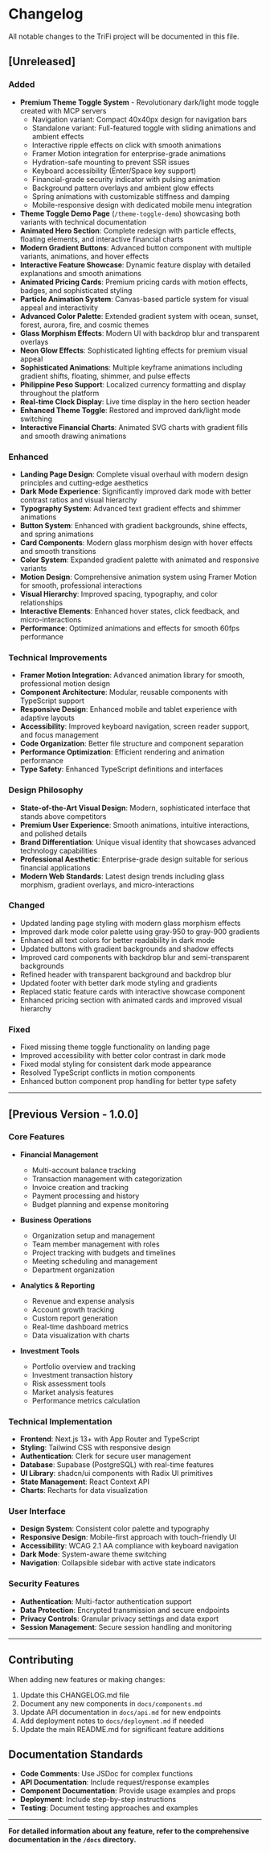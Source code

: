 # Changelog

All notable changes to the TriFi project will be documented in this file.

## [Unreleased]

### Added
- **Premium Theme Toggle System** - Revolutionary dark/light mode toggle created with MCP servers
  - Navigation variant: Compact 40x40px design for navigation bars
  - Standalone variant: Full-featured toggle with sliding animations and ambient effects
  - Interactive ripple effects on click with smooth animations
  - Framer Motion integration for enterprise-grade animations
  - Hydration-safe mounting to prevent SSR issues
  - Keyboard accessibility (Enter/Space key support)
  - Financial-grade security indicator with pulsing animation
  - Background pattern overlays and ambient glow effects
  - Spring animations with customizable stiffness and damping
  - Mobile-responsive design with dedicated mobile menu integration
- **Theme Toggle Demo Page** (`/theme-toggle-demo`) showcasing both variants with technical documentation
- **Animated Hero Section**: Complete redesign with particle effects, floating elements, and interactive financial charts
- **Modern Gradient Buttons**: Advanced button component with multiple variants, animations, and hover effects
- **Interactive Feature Showcase**: Dynamic feature display with detailed explanations and smooth animations
- **Animated Pricing Cards**: Premium pricing cards with motion effects, badges, and sophisticated styling
- **Particle Animation System**: Canvas-based particle system for visual appeal and interactivity
- **Advanced Color Palette**: Extended gradient system with ocean, sunset, forest, aurora, fire, and cosmic themes
- **Glass Morphism Effects**: Modern UI with backdrop blur and transparent overlays
- **Neon Glow Effects**: Sophisticated lighting effects for premium visual appeal
- **Sophisticated Animations**: Multiple keyframe animations including gradient shifts, floating, shimmer, and pulse effects
- **Philippine Peso Support**: Localized currency formatting and display throughout the platform
- **Real-time Clock Display**: Live time display in the hero section header
- **Enhanced Theme Toggle**: Restored and improved dark/light mode switching
- **Interactive Financial Charts**: Animated SVG charts with gradient fills and smooth drawing animations

### Enhanced
- **Landing Page Design**: Complete visual overhaul with modern design principles and cutting-edge aesthetics
- **Dark Mode Experience**: Significantly improved dark mode with better contrast ratios and visual hierarchy
- **Typography System**: Advanced text gradient effects and shimmer animations
- **Button System**: Enhanced with gradient backgrounds, shine effects, and spring animations
- **Card Components**: Modern glass morphism design with hover effects and smooth transitions
- **Color System**: Expanded gradient palette with animated and responsive variants
- **Motion Design**: Comprehensive animation system using Framer Motion for smooth, professional interactions
- **Visual Hierarchy**: Improved spacing, typography, and color relationships
- **Interactive Elements**: Enhanced hover states, click feedback, and micro-interactions
- **Performance**: Optimized animations and effects for smooth 60fps performance

### Technical Improvements
- **Framer Motion Integration**: Advanced animation library for smooth, professional motion design
- **Component Architecture**: Modular, reusable components with TypeScript support
- **Responsive Design**: Enhanced mobile and tablet experience with adaptive layouts
- **Accessibility**: Improved keyboard navigation, screen reader support, and focus management
- **Code Organization**: Better file structure and component separation
- **Performance Optimization**: Efficient rendering and animation performance
- **Type Safety**: Enhanced TypeScript definitions and interfaces

### Design Philosophy
- **State-of-the-Art Visual Design**: Modern, sophisticated interface that stands above competitors
- **Premium User Experience**: Smooth animations, intuitive interactions, and polished details
- **Brand Differentiation**: Unique visual identity that showcases advanced technology capabilities
- **Professional Aesthetic**: Enterprise-grade design suitable for serious financial applications
- **Modern Web Standards**: Latest design trends including glass morphism, gradient overlays, and micro-interactions

### Changed
- Updated landing page styling with modern glass morphism effects
- Improved dark mode color palette using gray-950 to gray-900 gradients
- Enhanced all text colors for better readability in dark mode
- Updated buttons with gradient backgrounds and shadow effects
- Improved card components with backdrop blur and semi-transparent backgrounds
- Refined header with transparent background and backdrop blur
- Updated footer with better dark mode styling and gradients
- Replaced static feature cards with interactive showcase component
- Enhanced pricing section with animated cards and improved visual hierarchy

### Fixed
- Fixed missing theme toggle functionality on landing page
- Improved accessibility with better color contrast in dark mode
- Fixed modal styling for consistent dark mode appearance
- Resolved TypeScript conflicts in motion components
- Enhanced button component prop handling for better type safety

---

## [Previous Version - 1.0.0]

### Core Features
- **Financial Management**
  - Multi-account balance tracking
  - Transaction management with categorization
  - Invoice creation and tracking
  - Payment processing and history
  - Budget planning and expense monitoring

- **Business Operations**
  - Organization setup and management
  - Team member management with roles
  - Project tracking with budgets and timelines
  - Meeting scheduling and management
  - Department organization

- **Analytics & Reporting**
  - Revenue and expense analysis
  - Account growth tracking
  - Custom report generation
  - Real-time dashboard metrics
  - Data visualization with charts

- **Investment Tools**
  - Portfolio overview and tracking
  - Investment transaction history
  - Risk assessment tools
  - Market analysis features
  - Performance metrics calculation

### Technical Implementation
- **Frontend**: Next.js 13+ with App Router and TypeScript
- **Styling**: Tailwind CSS with responsive design
- **Authentication**: Clerk for secure user management
- **Database**: Supabase (PostgreSQL) with real-time features
- **UI Library**: shadcn/ui components with Radix UI primitives
- **State Management**: React Context API
- **Charts**: Recharts for data visualization

### User Interface
- **Design System**: Consistent color palette and typography
- **Responsive Design**: Mobile-first approach with touch-friendly UI
- **Accessibility**: WCAG 2.1 AA compliance with keyboard navigation
- **Dark Mode**: System-aware theme switching
- **Navigation**: Collapsible sidebar with active state indicators

### Security Features
- **Authentication**: Multi-factor authentication support
- **Data Protection**: Encrypted transmission and secure endpoints
- **Privacy Controls**: Granular privacy settings and data export
- **Session Management**: Secure session handling and monitoring

---

## Contributing

When adding new features or making changes:

1. Update this CHANGELOG.md file
2. Document any new components in `docs/components.md`
3. Update API documentation in `docs/api.md` for new endpoints
4. Add deployment notes to `docs/deployment.md` if needed
5. Update the main README.md for significant feature additions

## Documentation Standards

- **Code Comments**: Use JSDoc for complex functions
- **API Documentation**: Include request/response examples
- **Component Documentation**: Provide usage examples and props
- **Deployment**: Include step-by-step instructions
- **Testing**: Document testing approaches and examples

---

**For detailed information about any feature, refer to the comprehensive documentation in the `/docs` directory.** 